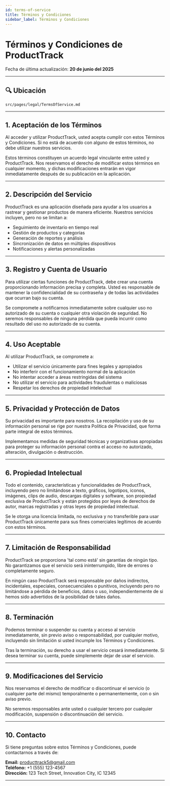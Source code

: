 ```yaml
---
id: terms-of-service
title: Términos y Condiciones
sidebar_label: Términos y Condiciones
---
```


# Términos y Condiciones de ProductTrack

Fecha de última actualización: **20 de junio del 2025**

---
## 🔍 Ubicación

`src/pages/legal/TermsOfService.md`

---

## 1. Aceptación de los Términos

Al acceder y utilizar ProductTrack, usted acepta cumplir con estos Términos y Condiciones. Si no está de acuerdo con alguno de estos términos, no debe utilizar nuestros servicios.

Estos términos constituyen un acuerdo legal vinculante entre usted y ProductTrack. Nos reservamos el derecho de modificar estos términos en cualquier momento, y dichas modificaciones entrarán en vigor inmediatamente después de su publicación en la aplicación.

---

## 2. Descripción del Servicio

ProductTrack es una aplicación diseñada para ayudar a los usuarios a rastrear y gestionar productos de manera eficiente. Nuestros servicios incluyen, pero no se limitan a:

- Seguimiento de inventario en tiempo real
- Gestión de productos y categorías
- Generación de reportes y análisis
- Sincronización de datos en múltiples dispositivos
- Notificaciones y alertas personalizadas

---

## 3. Registro y Cuenta de Usuario

Para utilizar ciertas funciones de ProductTrack, debe crear una cuenta proporcionando información precisa y completa. Usted es responsable de mantener la confidencialidad de su contraseña y de todas las actividades que ocurran bajo su cuenta.

Se compromete a notificarnos inmediatamente sobre cualquier uso no autorizado de su cuenta o cualquier otra violación de seguridad. No seremos responsables de ninguna pérdida que pueda incurrir como resultado del uso no autorizado de su cuenta.

---

## 4. Uso Aceptable

Al utilizar ProductTrack, se compromete a:

- Utilizar el servicio únicamente para fines legales y apropiados
- No interferir con el funcionamiento normal de la aplicación
- No intentar acceder a áreas restringidas del sistema
- No utilizar el servicio para actividades fraudulentas o maliciosas
- Respetar los derechos de propiedad intelectual

---

## 5. Privacidad y Protección de Datos

Su privacidad es importante para nosotros. La recopilación y uso de su información personal se rige por nuestra Política de Privacidad, que forma parte integral de estos términos.

Implementamos medidas de seguridad técnicas y organizativas apropiadas para proteger su información personal contra el acceso no autorizado, alteración, divulgación o destrucción.

---

## 6. Propiedad Intelectual

Todo el contenido, características y funcionalidades de ProductTrack, incluyendo pero no limitándose a texto, gráficos, logotipos, iconos, imágenes, clips de audio, descargas digitales y software, son propiedad exclusiva de ProductTrack y están protegidos por leyes de derechos de autor, marcas registradas y otras leyes de propiedad intelectual.

Se le otorga una licencia limitada, no exclusiva y no transferible para usar ProductTrack únicamente para sus fines comerciales legítimos de acuerdo con estos términos.

---

## 7. Limitación de Responsabilidad

ProductTrack se proporciona 'tal como está' sin garantías de ningún tipo. No garantizamos que el servicio será ininterrumpido, libre de errores o completamente seguro.

En ningún caso ProductTrack será responsable por daños indirectos, incidentales, especiales, consecuenciales o punitivos, incluyendo pero no limitándose a pérdida de beneficios, datos o uso, independientemente de si hemos sido advertidos de la posibilidad de tales daños.

---

## 8. Terminación

Podemos terminar o suspender su cuenta y acceso al servicio inmediatamente, sin previo aviso o responsabilidad, por cualquier motivo, incluyendo sin limitación si usted incumple los Términos y Condiciones.

Tras la terminación, su derecho a usar el servicio cesará inmediatamente. Si desea terminar su cuenta, puede simplemente dejar de usar el servicio.

---

## 9. Modificaciones del Servicio

Nos reservamos el derecho de modificar o discontinuar el servicio (o cualquier parte del mismo) temporalmente o permanentemente, con o sin aviso previo.

No seremos responsables ante usted o cualquier tercero por cualquier modificación, suspensión o discontinuación del servicio.

---

## 10. Contacto

Si tiene preguntas sobre estos Términos y Condiciones, puede contactarnos a través de:

**Email:** producttrack5@gmail.com  
**Teléfono:** +1 (555) 123-4567  
**Dirección:** 123 Tech Street, Innovation City, IC 12345

---
